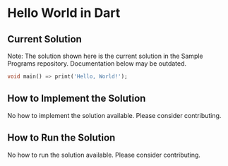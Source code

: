 # Hello World in Dart

## Current Solution

Note: The solution shown here is the current solution in the Sample Programs repository. Documentation below may be outdated.

```Dart
void main() => print('Hello, World!');

```

## How to Implement the Solution

No how to implement the solution available. Please consider contributing.

## How to Run the Solution

No how to run the solution available. Please consider contributing.